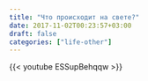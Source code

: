 ```yaml
---
title: "Что происходит на свете?"
date: 2017-11-02T00:23:57+03:00
draft: false
categories: ["life-other"]
---
```

<div class="row">
  <div class="col-sm-6">
    {{< youtube ESSupBehqqw >}}
  </div>
</div>
<!--more-->
